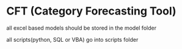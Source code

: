 # CFT (Category Forecasting Tool)

all excel based models should be stored in the model folder

all scripts(python, SQL or VBA) go into scripts folder